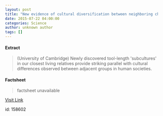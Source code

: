 ```yaml
---
layout: post
title: "New evidence of cultural diversification between neighboring chimpanzee communities"
date: 2015-07-22 04:00:00
categories: Science
author: unknown author
tags: []
---
```



#### Extract
>(University of Cambridge) Newly discovered tool-length 'subcultures' in our closest living relatives provide striking parallel with cultural differences observed between adjacent groups in human societies.

#### Factsheet
>factsheet unavailable

[Visit Link](http://www.eurekalert.org/pub_releases/2015-07/uoc-neo072115.php)

id:  158602

